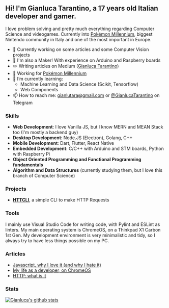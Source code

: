 ## Hi! I'm Gianluca Tarantino, a 17 years old Italian developer and gamer.

I love problem solving and pretty much everything regarding Computer Science and videogames.
Currently into [Pokémon Millennium](https://pokemonmillennium.net), biggest Nintendo community in Italy and one of the most important in Europe.

- 🔭 Currently working on some articles and some Computer Vision projects
- 💾 I'm also a Maker! With experience on Arduino and Raspberry boards
- ✏️ Writing articles on Medium ([Gianluca Tarantino](https://gianlucatarantino.medium.com))
- 📏 Working for [Pokémon Millennium](https://pokemonmillennium.net)
- 🌱 I’m currently learning:
  - Machine Learning and Data Science (Scikit, Tensorflow)
  - Web Components
- 📫 How to reach me: gianlutara@gmail.com or [@GianlucaTarantino](https://t.me/GianlucaTarantino) on Telegram

### Skills
- **Web Development**: I love Vanilla JS, but I know MERN and MEAN Stack too (I'm mostly a backend guy)
- **Desktop Development**: Node.JS (Electron), Golang, C++
- **Mobile Development**: Dart, Flutter, React Native
- **Embedded Development**: C/C++ with Arduino and STM boards, Python with Raspberry Pi
- **Object Oriented Programming and Functional Programming fundamentals**
- **Algorithm and Data Structures** (currently studying them, but I love this branch of Computer Science)

### Projects
- [**HTTCLI**](https://github.com/gianlucatarantino/httcli), a simple CLI to make HTTP Requests

### Tools
I mainly use Visual Studio Code for writing code, with Pylint and ESLint as linters. My main operating system is ChromeOS, on a Thinkpad X1 Carbon 1st Gen. My development environment is very minimalistic and tidy, so I always try to have less things possible on my PC.

### Articles

<!-- DEVTO:START -->
- [Javascript, why I love it (and why I hate it)](https://dev.to/gianlucatarantino/javascript-why-i-love-it-and-why-i-hate-it-451h)
- [My life as a developer, on ChromeOS](https://dev.to/gianlucatarantino/my-life-as-a-developer-on-chromeos-ocm)
- [HTTP: what is it](https://dev.to/gianlucatarantino/http-what-is-it-and-why-everyone-uses-it-5c56)
<!-- DEVTO:END -->

### Stats

[![Gianluca's github stats](https://github-readme-stats.vercel.app/api?username=GianlucaTarantino)](https://github.com/GianlucaTarantino)

<!--
**GianlucaTarantino/GianlucaTarantino** is a ✨ _special_ ✨ repository because its `README.md` (this file) appears on your GitHub profile.

Here are some ideas to get you started:

- 🔭 I’m currently working on ...
- 🌱 I’m currently learning ...
- 👯 I’m looking to collaborate on ...
- 🤔 I’m looking for help with ...
- 💬 Ask me about ...
- 📫 How to reach me: ...
- 😄 Pronouns: ...
- ⚡ Fun fact: ...
[![Gianluca's github stats](https://github-readme-stats.vercel.app/api?username=GianlucaTarantino)](https://github.com/anuraghazra/github-readme-stats)
-->
